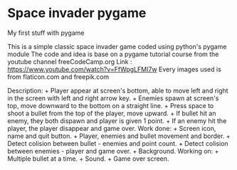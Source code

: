 # Space invader pygame
 My first stuff with pygame

This is a simple classic space invader game coded using python's pygame module
The code and idea is base on a pygame tutorial course from the youtube channel freeCodeCamp.org
Link : https://www.youtube.com/watch?v=FfWpgLFMI7w
Every images used is from flaticon.com and freepik.com

Description:
	+ Player appear at screen's bottom, able to move left and right in the screen with left and right arrow key.
	+ Enemies spawn at screen's top, move downward to the bottom on a straight line.
	+ Press space to shoot a bullet from the top of the player, move upward.
	+ If bullet hit an enemy, they both dispawn and player is given 1 point.
	+ If an enemy hit the player, the player disappear and game over.
Work done:
	+ Screen icon, name and quit button.
	+ Player, enemies and bullet movement and border.
	+ Detect colision between bullet - enemies and point count.
	+ Detect colision between enemies - player and game over.
	+ Background.
Working on: 
	+ Multiple bullet at a time.
	+ Sound.
	+ Game over screen.

	
